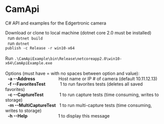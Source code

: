 # CamApi
C# API and examples for the Edgertronic camera

Download or clone to local machine (dotnet core 2.0 must be installed)</br>
&nbsp;&nbsp;run <code>dotnet build</code></br>
&nbsp;&nbsp;run <code>dotnet publish -c Release -r win10-x64</code></br>
</br>
Run <code>.\CamApiExample\bin\Release\netcoreapp2.0\win10-x64\CamApiExample.exe</code></br>
</br>Options (must have = with no spaces between option and value):</br>
&nbsp;&nbsp;<b>-a --Address</b>&nbsp;&nbsp;&nbsp;&nbsp;&nbsp;&nbsp;&nbsp;&nbsp;&nbsp;&nbsp;&nbsp;&nbsp;&nbsp;&nbsp;&nbsp;&nbsp;&nbsp;&nbsp;&nbsp;Host name or IP # of camera (default 10.11.12.13)</br>
&nbsp;&nbsp;<b>-f --FavoritesTest</b>&nbsp;&nbsp;&nbsp;&nbsp;&nbsp;&nbsp;&nbsp;&nbsp;&nbsp;&nbsp;&nbsp;&nbsp;1 to run favorites tests (deletes all saved favorites)</br>
&nbsp;&nbsp;<b>-c --CaptureTest</b>&nbsp;&nbsp;&nbsp;&nbsp;&nbsp;&nbsp;&nbsp;&nbsp;&nbsp;&nbsp;&nbsp;&nbsp;&nbsp;1 to run capture tests (time consuming, writes to storage)</br>
&nbsp;&nbsp;<b>-m --MultiCaptureTest</b>&nbsp;&nbsp;&nbsp;1 to run multi-capture tests (time consuming, writes to storage)</br>
&nbsp;&nbsp;<b>-h --Help</b>&nbsp;&nbsp;&nbsp;&nbsp;&nbsp;&nbsp;&nbsp;&nbsp;&nbsp;&nbsp;&nbsp;&nbsp;&nbsp;&nbsp;&nbsp;&nbsp;&nbsp;&nbsp;&nbsp;&nbsp;&nbsp;&nbsp;&nbsp;&nbsp;&nbsp;1 to display this message</br>
